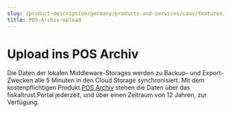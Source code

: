 ```yaml
---
slug: /product-description/germany/products-and-services/caas/features/upload-export/pos-archive
title: POS-Archiv-Upload
---
```


# Upload ins POS Archiv

Die Daten der lokalen Middleware-Storages werden zu Backup- und Export-Zwecken alle 5 Minuten in den Cloud Storage synchronisiert. Mit dem kostenpflichtigen Produkt [POS Archiv](../../../revisionsafe-data-as-a-service/products/pos-archive.md) stehen die Daten über das fiskaltrust.Portal jederzeit, und über einen Zeitraum von 12 Jahren, zur Verfügung.
